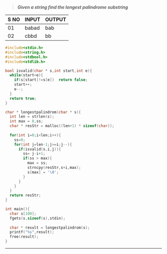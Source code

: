 >	***Given a string find the longest palindrome substring*** 

| S NO | INPUT | OUTPUT |
| ---- | ----- | ------ |
| 01   | babad | bab    |
| 02   | cbbd  | bb     |

```c
#include<stdio.h>
#include<string.h>
#include<stdbool.h>
#include<stdlib.h>

bool isvalid(char * s,int start,int e){
  while(start<e){
    if(s[start]!=s[e])  return false;
    start++;
    e--;
  }
  return true;
}

char * longestpalindrom(char * s){
  int len = strlen(s);
  int max = 0,ss;
  char * resStr = malloc((len+1) * sizeof(char));
  
  for(int i=0;i<len;i++){
    ss=0;
    for(int j=len-1;j>=i;j--){
      if(isvalid(s,i,j)){
        ss= j-i+1;
        if(ss > max){
          max = ss;
          strncpy(resStr,s+i,max);
          s[max] = '\0';
        }
      }
    }
  }
  return resStr;
}

int main(){
  char s[100];
  fgets(s,sizeof(s),stdin);
  
  char * result = longestpalindrom(s);
  printf("%s",result);
  free(result);
}
```
---